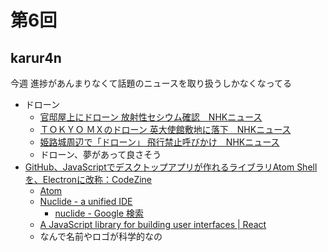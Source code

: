 # 第6回

## karur4n

今週 進捗があんまりなくて話題のニュースを取り扱うしかなくなってる

- ドローン
  - [官邸屋上にドローン 放射性セシウム確認　NHKニュース](http://www3.nhk.or.jp/news/html/20150422/k10010057191000.html)
  - [ＴＯＫＹＯ ＭＸのドローン 英大使館敷地に落下　NHKニュース](http://www3.nhk.or.jp/news/html/20150424/k10010058961000.html)
  - [姫路城周辺で「ドローン」 飛行禁止呼びかけ　NHKニュース](http://www3.nhk.or.jp/news/html/20150423/k10010058631000.html)
  - ドローン、夢があって良さそう
- [GitHub、JavaScriptでデスクトップアプリが作れるライブラリAtom Shellを、Electronに改称：CodeZine](http://codezine.jp/article/detail/8678)
  - [Atom](https://atom.io/)
  - [Nuclide - a unified IDE](http://nuclide.io/)
    - [nuclide - Google 検索](https://www.google.co.jp/search?safe=off&es_sm=91&biw=1471&bih=958&tbm=isch&sa=1&q=nuclide&oq=nuclide&gs_l=img.3..0i19l10.4858.6007.0.6104.7.6.0.1.1.0.87.488.6.6.0.msedr...0...1c.1.64.img..0.7.492.b15Vw_GPI6s)
  - [A JavaScript library for building user interfaces | React](https://facebook.github.io/react/)
  - なんで名前やロゴが科学的なの
